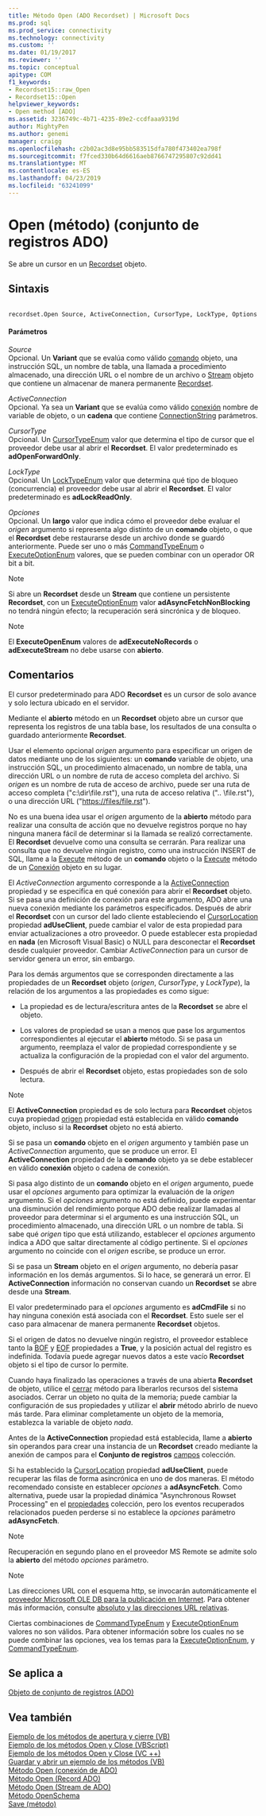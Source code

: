 ```yaml
---
title: Método Open (ADO Recordset) | Microsoft Docs
ms.prod: sql
ms.prod_service: connectivity
ms.technology: connectivity
ms.custom: ''
ms.date: 01/19/2017
ms.reviewer: ''
ms.topic: conceptual
apitype: COM
f1_keywords:
- Recordset15::raw_Open
- Recordset15::Open
helpviewer_keywords:
- Open method [ADO]
ms.assetid: 3236749c-4b71-4235-89e2-ccdfaaa9319d
author: MightyPen
ms.author: genemi
manager: craigg
ms.openlocfilehash: c2b02ac3d8e95bb583515dfa780f473402ea798f
ms.sourcegitcommit: f7fced330b64d6616aeb8766747295807c92dd41
ms.translationtype: MT
ms.contentlocale: es-ES
ms.lasthandoff: 04/23/2019
ms.locfileid: "63241099"
---
```

# <a name="open-method-ado-recordset"></a>Open (método) (conjunto de registros ADO)
Se abre un cursor en un [Recordset](../../../ado/reference/ado-api/recordset-object-ado.md) objeto.  
  
## <a name="syntax"></a>Sintaxis  
  
```  
  
recordset.Open Source, ActiveConnection, CursorType, LockType, Options  
```  
  
#### <a name="parameters"></a>Parámetros  
 *Source*  
 Opcional. Un **Variant** que se evalúa como válido [comando](../../../ado/reference/ado-api/command-object-ado.md) objeto, una instrucción SQL, un nombre de tabla, una llamada a procedimiento almacenado, una dirección URL o el nombre de un archivo o [Stream](../../../ado/reference/ado-api/stream-object-ado.md) objeto que contiene un almacenar de manera permanente [Recordset](../../../ado/reference/ado-api/recordset-object-ado.md).  
  
 *ActiveConnection*  
 Opcional. Ya sea un **Variant** que se evalúa como válido [conexión](../../../ado/reference/ado-api/connection-object-ado.md) nombre de variable de objeto, o un **cadena** que contiene [ConnectionString](../../../ado/reference/ado-api/connectionstring-property-ado.md) parámetros.  
  
 *CursorType*  
 Opcional. Un [CursorTypeEnum](../../../ado/reference/ado-api/cursortypeenum.md) valor que determina el tipo de cursor que el proveedor debe usar al abrir el **Recordset**. El valor predeterminado es **adOpenForwardOnly**.  
  
 *LockType*  
 Opcional. Un [LockTypeEnum](../../../ado/reference/ado-api/locktypeenum.md) valor que determina qué tipo de bloqueo (concurrencia) el proveedor debe usar al abrir el **Recordset**. El valor predeterminado es **adLockReadOnly**.  
  
 *Opciones*  
 Opcional. Un **largo** valor que indica cómo el proveedor debe evaluar el *origen* argumento si representa algo distinto de un **comando** objeto, o que el **Recordset** debe restaurarse desde un archivo donde se guardó anteriormente. Puede ser uno o más [CommandTypeEnum](../../../ado/reference/ado-api/commandtypeenum.md) o [ExecuteOptionEnum](../../../ado/reference/ado-api/executeoptionenum.md) valores, que se pueden combinar con un operador OR bit a bit.  
  
> [!NOTE]
>  Si abre un **Recordset** desde un **Stream** que contiene un persistente **Recordset**, con un [ExecuteOptionEnum](../../../ado/reference/ado-api/executeoptionenum.md) valor **adAsyncFetchNonBlocking** no tendrá ningún efecto; la recuperación será sincrónica y de bloqueo.  
  
> [!NOTE]
>  El **ExecuteOpenEnum** valores de **adExecuteNoRecords** o **adExecuteStream** no debe usarse con **abierto**.  
  
## <a name="remarks"></a>Comentarios  
 El cursor predeterminado para ADO **Recordset** es un cursor de solo avance y solo lectura ubicado en el servidor.  
  
 Mediante el **abierto** método en un **Recordset** objeto abre un cursor que representa los registros de una tabla base, los resultados de una consulta o guardado anteriormente **Recordset**.  
  
 Usar el elemento opcional *origen* argumento para especificar un origen de datos mediante uno de los siguientes: un **comando** variable de objeto, una instrucción SQL, un procedimiento almacenado, un nombre de tabla, una dirección URL o un nombre de ruta de acceso completa del archivo. Si *origen* es un nombre de ruta de acceso de archivo, puede ser una ruta de acceso completa ("c:\dir\file.rst"), una ruta de acceso relativa (".. \file.rst"), o una dirección URL ("<https://files/file.rst>").  
  
 No es una buena idea usar el *origen* argumento de la **abierto** método para realizar una consulta de acción que no devuelve registros porque no hay ninguna manera fácil de determinar si la llamada se realizó correctamente. El **Recordset** devuelve como una consulta se cerrarán. Para realizar una consulta que no devuelve ningún registro, como una instrucción INSERT de SQL, llame a la [Execute](../../../ado/reference/ado-api/execute-method-ado-command.md) método de un **comando** objeto o la [Execute](../../../ado/reference/ado-api/execute-method-ado-connection.md) método de un [Conexión](../../../ado/reference/ado-api/connection-object-ado.md) objeto en su lugar.  
  
 El *ActiveConnection* argumento corresponde a la [ActiveConnection](../../../ado/reference/ado-api/activeconnection-property-ado.md) propiedad y se especifica en qué conexión para abrir el **Recordset** objeto. Si se pasa una definición de conexión para este argumento, ADO abre una nueva conexión mediante los parámetros especificados. Después de abrir el **Recordset** con un cursor del lado cliente estableciendo el [CursorLocation](../../../ado/reference/ado-api/cursorlocation-property-ado.md) propiedad **adUseClient**, puede cambiar el valor de esta propiedad para enviar actualizaciones a otro proveedor. O puede establecer esta propiedad en **nada** (en Microsoft Visual Basic) o NULL para desconectar el **Recordset** desde cualquier proveedor. Cambiar *ActiveConnection* para un cursor de servidor genera un error, sin embargo.  
  
 Para los demás argumentos que se corresponden directamente a las propiedades de un **Recordset** objeto (*origen*, *CursorType*, y *LockType*), la relación de los argumentos a las propiedades es como sigue:  
  
-   La propiedad es de lectura/escritura antes de la **Recordset** se abre el objeto.  
  
-   Los valores de propiedad se usan a menos que pase los argumentos correspondientes al ejecutar el **abierto** método. Si se pasa un argumento, reemplaza el valor de propiedad correspondiente y se actualiza la configuración de la propiedad con el valor del argumento.  
  
-   Después de abrir el **Recordset** objeto, estas propiedades son de solo lectura.  
  
> [!NOTE]
>  El **ActiveConnection** propiedad es de solo lectura para **Recordset** objetos cuya propiedad [origen](../../../ado/reference/ado-api/source-property-ado-recordset.md) propiedad está establecida en válido **comando** objeto, incluso si la **Recordset** objeto no está abierto.  
  
 Si se pasa un **comando** objeto en el *origen* argumento y también pase un *ActiveConnection* argumento, que se produce un error. El **ActiveConnection** propiedad de la **comando** objeto ya se debe establecer en válido **conexión** objeto o cadena de conexión.  
  
 Si pasa algo distinto de un **comando** objeto en el *origen* argumento, puede usar el *opciones* argumento para optimizar la evaluación de la *origen*  argumento. Si el *opciones* argumento no está definido, puede experimentar una disminución del rendimiento porque ADO debe realizar llamadas al proveedor para determinar si el argumento es una instrucción SQL, un procedimiento almacenado, una dirección URL o un nombre de tabla. Si sabe qué *origen* tipo que está utilizando, establecer el *opciones* argumento indica a ADO que saltar directamente al código pertinente. Si el *opciones* argumento no coincide con el *origen* escribe, se produce un error.  
  
 Si se pasa un **Stream** objeto en el *origen* argumento, no debería pasar información en los demás argumentos. Si lo hace, se generará un error. El **ActiveConnection** información no conservan cuando un **Recordset** se abre desde una **Stream**.  
  
 El valor predeterminado para el *opciones* argumento es **adCmdFile** si no hay ninguna conexión está asociada con el **Recordset**. Esto suele ser el caso para almacenar de manera permanente **Recordset** objetos.  
  
 Si el origen de datos no devuelve ningún registro, el proveedor establece tanto la [BOF](../../../ado/reference/ado-api/bof-eof-properties-ado.md) y [EOF](../../../ado/reference/ado-api/bof-eof-properties-ado.md) propiedades a **True**, y la posición actual del registro es indefinida. Todavía puede agregar nuevos datos a este vacío **Recordset** objeto si el tipo de cursor lo permite.  
  
 Cuando haya finalizado las operaciones a través de una abierta **Recordset** de objeto, utilice el [cerrar](../../../ado/reference/ado-api/close-method-ado.md) método para liberarlos recursos del sistema asociados. Cerrar un objeto no quita de la memoria; puede cambiar la configuración de sus propiedades y utilizar el **abrir** método abrirlo de nuevo más tarde. Para eliminar completamente un objeto de la memoria, establezca la variable de objeto *nada*.  
  
 Antes de la **ActiveConnection** propiedad está establecida, llame a **abierto** sin operandos para crear una instancia de un **Recordset** creado mediante la anexión de campos para el  **Conjunto de registros** [campos](../../../ado/reference/ado-api/fields-collection-ado.md) colección.  
  
 Si ha establecido la [CursorLocation](../../../ado/reference/ado-api/cursorlocation-property-ado.md) propiedad **adUseClient**, puede recuperar las filas de forma asincrónica en uno de dos maneras. El método recomendado consiste en establecer *opciones* a **adAsyncFetch**. Como alternativa, puede usar la propiedad dinámica "Asynchronous Rowset Processing" en el [propiedades](../../../ado/reference/ado-api/properties-collection-ado.md) colección, pero los eventos recuperados relacionados pueden perderse si no establece la *opciones* parámetro **adAsyncFetch**.  
  
> [!NOTE]
>  Recuperación en segundo plano en el proveedor MS Remote se admite solo la **abierto** del método *opciones* parámetro.  
  
> [!NOTE]
>  Las direcciones URL con el esquema http, se invocarán automáticamente el [proveedor Microsoft OLE DB para la publicación en Internet](../../../ado/guide/appendixes/microsoft-ole-db-provider-for-internet-publishing.md). Para obtener más información, consulte [absoluto y las direcciones URL relativas](../../../ado/guide/data/absolute-and-relative-urls.md).  
  
 Ciertas combinaciones de [CommandTypeEnum](../../../ado/reference/ado-api/commandtypeenum.md) y [ExecuteOptionEnum](../../../ado/reference/ado-api/executeoptionenum.md) valores no son válidos. Para obtener información sobre los cuales no se puede combinar las opciones, vea los temas para la [ExecuteOptionEnum](../../../ado/reference/ado-api/executeoptionenum.md), y [CommandTypeEnum](../../../ado/reference/ado-api/commandtypeenum.md).  
  
## <a name="applies-to"></a>Se aplica a  
 [Objeto de conjunto de registros (ADO)](../../../ado/reference/ado-api/recordset-object-ado.md)  
  
## <a name="see-also"></a>Vea también  
 [Ejemplo de los métodos de apertura y cierre (VB)](../../../ado/reference/ado-api/open-and-close-methods-example-vb.md)   
 [Ejemplo de los métodos Open y Close (VBScript)](../../../ado/reference/ado-api/open-and-close-methods-example-vbscript.md)   
 [Ejemplo de los métodos Open y Close (VC ++)](../../../ado/reference/ado-api/open-and-close-methods-example-vc.md)   
 [Guardar y abrir un ejemplo de los métodos (VB)](../../../ado/reference/ado-api/save-and-open-methods-example-vb.md)   
 [Método Open (conexión de ADO)](../../../ado/reference/ado-api/open-method-ado-connection.md)   
 [Método Open (Record ADO)](../../../ado/reference/ado-api/open-method-ado-record.md)   
 [Método Open (Stream de ADO)](../../../ado/reference/ado-api/open-method-ado-stream.md)   
 [Método OpenSchema](../../../ado/reference/ado-api/openschema-method.md)   
 [Save (método)](../../../ado/reference/ado-api/save-method.md)
